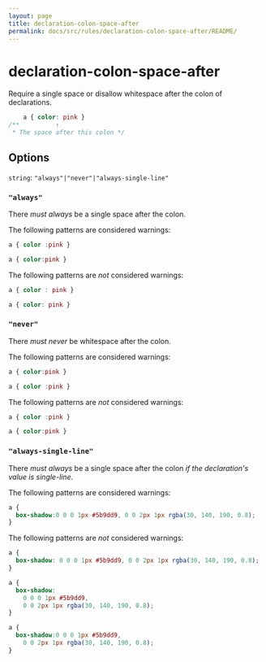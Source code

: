 ```yaml
---
layout: page
title: declaration-colon-space-after
permalink: docs/src/rules/declaration-colon-space-after/README/
---
```


# declaration-colon-space-after

Require a single space or disallow whitespace after the colon of declarations.

```css
    a { color: pink }
/**          ↑
 * The space after this colon */
```

## Options

`string`: `"always"|"never"|"always-single-line"`

### `"always"`

There *must always* be a single space after the colon.

The following patterns are considered warnings:

```css
a { color :pink }
```

```css
a { color:pink }
```

The following patterns are *not* considered warnings:

```css
a { color : pink }
```

```css
a { color: pink }
```

### `"never"`

There *must never* be whitespace after the colon.

The following patterns are considered warnings:

```css
a { color:pink }
```

```css
a { color :pink }
```

The following patterns are *not* considered warnings:

```css
a { color :pink }
```

```css
a { color:pink }
```

### `"always-single-line"`

There *must always* be a single space after the colon *if the declaration's value is single-line*.

The following patterns are considered warnings:

```css
a {
  box-shadow:0 0 0 1px #5b9dd9, 0 0 2px 1px rgba(30, 140, 190, 0.8);
}
```

The following patterns are *not* considered warnings:

```css
a {
  box-shadow: 0 0 0 1px #5b9dd9, 0 0 2px 1px rgba(30, 140, 190, 0.8);
}
```

```css
a {
  box-shadow:
    0 0 0 1px #5b9dd9,
    0 0 2px 1px rgba(30, 140, 190, 0.8);
}
```

```css
a {
  box-shadow:0 0 0 1px #5b9dd9,
    0 0 2px 1px rgba(30, 140, 190, 0.8);
}
```
